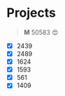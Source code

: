Projects
========



>**M** 50583 :heart_eyes:



- [x] 2439
- [x] 2489
- [x] 1624
- [x] 1593
- [x] 561
- [x] 1409
